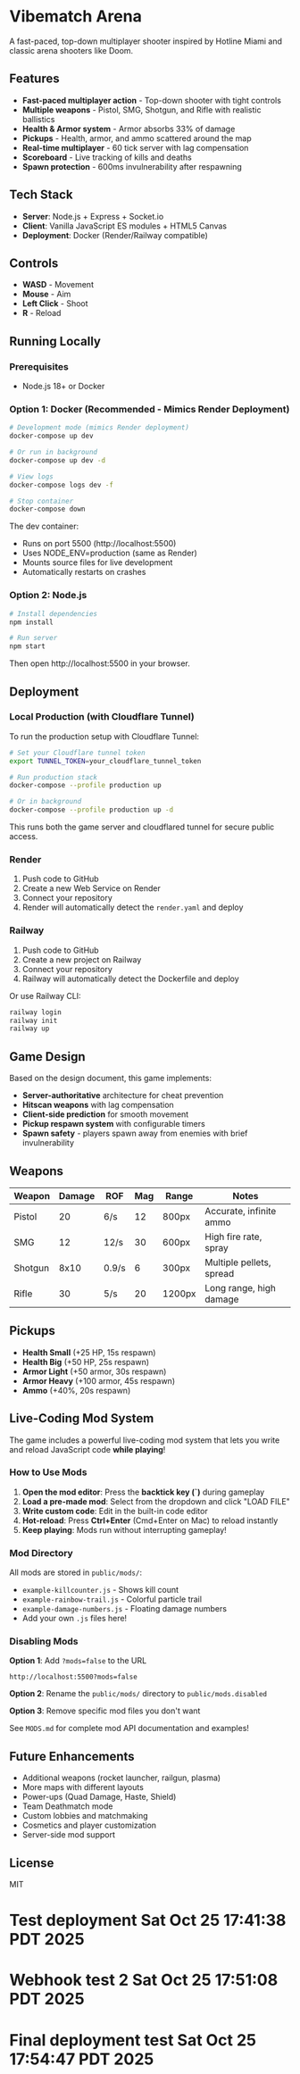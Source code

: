 # Vibematch Arena

A fast-paced, top-down multiplayer shooter inspired by Hotline Miami and classic arena shooters like Doom.

## Features

- **Fast-paced multiplayer action** - Top-down shooter with tight controls
- **Multiple weapons** - Pistol, SMG, Shotgun, and Rifle with realistic ballistics
- **Health & Armor system** - Armor absorbs 33% of damage
- **Pickups** - Health, armor, and ammo scattered around the map
- **Real-time multiplayer** - 60 tick server with lag compensation
- **Scoreboard** - Live tracking of kills and deaths
- **Spawn protection** - 600ms invulnerability after respawning

## Tech Stack

- **Server**: Node.js + Express + Socket.io
- **Client**: Vanilla JavaScript ES modules + HTML5 Canvas
- **Deployment**: Docker (Render/Railway compatible)

## Controls

- **WASD** - Movement
- **Mouse** - Aim
- **Left Click** - Shoot
- **R** - Reload

## Running Locally

### Prerequisites
- Node.js 18+ or Docker

### Option 1: Docker (Recommended - Mimics Render Deployment)

```bash
# Development mode (mimics Render deployment)
docker-compose up dev

# Or run in background
docker-compose up dev -d

# View logs
docker-compose logs dev -f

# Stop container
docker-compose down
```

The dev container:
- Runs on port 5500 (http://localhost:5500)
- Uses NODE_ENV=production (same as Render)
- Mounts source files for live development
- Automatically restarts on crashes

### Option 2: Node.js

```bash
# Install dependencies
npm install

# Run server
npm start
```

Then open http://localhost:5500 in your browser.

## Deployment

### Local Production (with Cloudflare Tunnel)

To run the production setup with Cloudflare Tunnel:

```bash
# Set your Cloudflare tunnel token
export TUNNEL_TOKEN=your_cloudflare_tunnel_token

# Run production stack
docker-compose --profile production up

# Or in background
docker-compose --profile production up -d
```

This runs both the game server and cloudflared tunnel for secure public access.

### Render

1. Push code to GitHub
2. Create a new Web Service on Render
3. Connect your repository
4. Render will automatically detect the `render.yaml` and deploy

### Railway

1. Push code to GitHub
2. Create a new project on Railway
3. Connect your repository
4. Railway will automatically detect the Dockerfile and deploy

Or use Railway CLI:

```bash
railway login
railway init
railway up
```

## Game Design

Based on the design document, this game implements:

- **Server-authoritative** architecture for cheat prevention
- **Hitscan weapons** with lag compensation
- **Client-side prediction** for smooth movement
- **Pickup respawn system** with configurable timers
- **Spawn safety** - players spawn away from enemies with brief invulnerability

## Weapons

| Weapon  | Damage | ROF  | Mag | Range | Notes                    |
|---------|--------|------|-----|-------|--------------------------|
| Pistol  | 20     | 6/s  | 12  | 800px | Accurate, infinite ammo  |
| SMG     | 12     | 12/s | 30  | 600px | High fire rate, spray    |
| Shotgun | 8x10   | 0.9/s| 6   | 300px | Multiple pellets, spread |
| Rifle   | 30     | 5/s  | 20  | 1200px| Long range, high damage  |

## Pickups

- **Health Small** (+25 HP, 15s respawn)
- **Health Big** (+50 HP, 25s respawn)
- **Armor Light** (+50 armor, 30s respawn)
- **Armor Heavy** (+100 armor, 45s respawn)
- **Ammo** (+40%, 20s respawn)

## Live-Coding Mod System

The game includes a powerful live-coding mod system that lets you write and reload JavaScript code **while playing**!

### How to Use Mods

1. **Open the mod editor**: Press the **backtick key (`)** during gameplay
2. **Load a pre-made mod**: Select from the dropdown and click "LOAD FILE"
3. **Write custom code**: Edit in the built-in code editor
4. **Hot-reload**: Press **Ctrl+Enter** (Cmd+Enter on Mac) to reload instantly
5. **Keep playing**: Mods run without interrupting gameplay!

### Mod Directory

All mods are stored in `public/mods/`:
- `example-killcounter.js` - Shows kill count
- `example-rainbow-trail.js` - Colorful particle trail
- `example-damage-numbers.js` - Floating damage numbers
- Add your own `.js` files here!

### Disabling Mods

**Option 1**: Add `?mods=false` to the URL
```
http://localhost:5500?mods=false
```

**Option 2**: Rename the `public/mods/` directory to `public/mods.disabled`

**Option 3**: Remove specific mod files you don't want

See `MODS.md` for complete mod API documentation and examples!

## Future Enhancements

- Additional weapons (rocket launcher, railgun, plasma)
- More maps with different layouts
- Power-ups (Quad Damage, Haste, Shield)
- Team Deathmatch mode
- Custom lobbies and matchmaking
- Cosmetics and player customization
- Server-side mod support

## License

MIT
# Test deployment Sat Oct 25 17:41:38 PDT 2025
# Webhook test 2 Sat Oct 25 17:51:08 PDT 2025
# Final deployment test Sat Oct 25 17:54:47 PDT 2025
